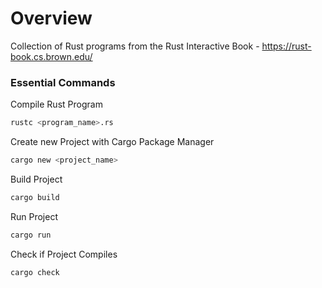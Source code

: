 # Overview
Collection of Rust programs from the Rust Interactive Book - https://rust-book.cs.brown.edu/


### Essential Commands

Compile Rust Program
```sh
rustc <program_name>.rs
```

Create new Project with Cargo Package Manager
```sh
cargo new <project_name>
```

Build Project
```sh
cargo build
```

Run Project
```sh
cargo run
```

Check if Project Compiles
```sh
cargo check
```